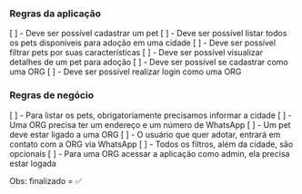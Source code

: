 ### Regras da aplicação

[ ] - Deve ser possível cadastrar um pet 
[ ] - Deve ser possível listar todos os pets disponíveis para adoção em uma cidade 
[ ] - Deve ser possível filtrar pets por suas características 
[ ] - Deve ser possível visualizar detalhes de um pet para adoção 
[ ] - Deve ser possível se cadastrar como uma ORG 
[ ] - Deve ser possível realizar login como uma ORG 

### Regras de negócio

[ ] - Para listar os pets, obrigatoriamente precisamos informar a cidade
[ ] - Uma ORG precisa ter um endereço e um número de WhatsApp 
[ ] - Um pet deve estar ligado a uma ORG
[ ] - O usuário que quer adotar, entrará em contato com a ORG via WhatsApp
[ ] - Todos os filtros, além da cidade, são opcionais
[ ] - Para uma ORG acessar a aplicação como admin, ela precisa estar logada

Obs: finalizado = ✅